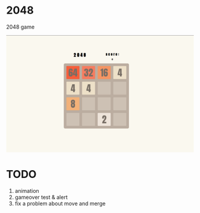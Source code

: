 # 2048
2048 game

![2048](./example.png)

# TODO
1. animation
2. gameover test & alert
3. fix a problem about move and merge
